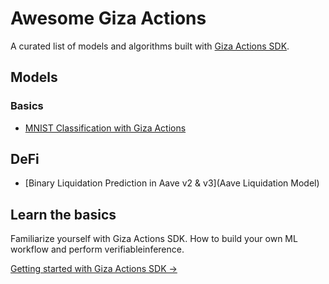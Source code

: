 # Awesome Giza Actions

A curated list of models and algorithms built with [Giza Actions SDK](https://actions.gizatech.xyz/welcome/giza-actions-sdk).

## Models

### Basics
- [MNIST Classification with Giza Actions](https://github.com/gizatechxyz/actions-sdk/blob/main/examples/verifiable_mnist/verifiable_mnist.ipynb)

## DeFi
- [Binary Liquidation Prediction in Aave v2 & v3](Aave Liquidation Model)

## Learn the basics

Familiarize yourself with Giza Actions SDK. How to build your own ML workflow and perform verifiableinference.

[Getting started with Giza Actions SDK →](https://actions.gizatech.xyz/welcome/giza-actions-sdk)
